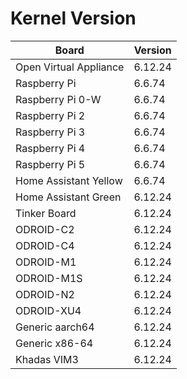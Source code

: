 
# Kernel Version

| Board | Version |
|-------|---------|
| Open Virtual Appliance | 6.12.24 |
| Raspberry Pi | 6.6.74 |
| Raspberry Pi 0-W | 6.6.74 |
| Raspberry Pi 2 | 6.6.74 |
| Raspberry Pi 3 | 6.6.74 |
| Raspberry Pi 4 | 6.6.74 |
| Raspberry Pi 5 | 6.6.74 |
| Home Assistant Yellow | 6.6.74 |
| Home Assistant Green | 6.12.24 |
| Tinker Board | 6.12.24 |
| ODROID-C2 | 6.12.24 |
| ODROID-C4 | 6.12.24 |
| ODROID-M1 | 6.12.24 |
| ODROID-M1S | 6.12.24 |
| ODROID-N2 | 6.12.24 |
| ODROID-XU4 | 6.12.24 |
| Generic aarch64 | 6.12.24 |
| Generic x86-64 | 6.12.24 |
| Khadas VIM3 | 6.12.24 |
